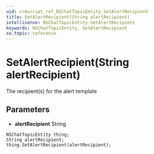 ```yaml
---
uid: crmscript_ref_NSChatTopicEntity_SetAlertRecipient
title: SetAlertRecipient(String alertRecipient)
intellisense: NSChatTopicEntity.SetAlertRecipient
keywords: NSChatTopicEntity, GetAlertRecipient
so.topic: reference
---
```


# SetAlertRecipient(String alertRecipient)

The recipient(s) for the alert template

## Parameters

* **alertRecipient** String

```crmscript
NSChatTopicEntity thing;
String alertRecipient;
thing.SetAlertRecipient(alertRecipient);
```

